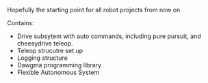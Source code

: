Hopefully the starting point for all robot projects from now on

Contains:
* Drive subsytem with auto commands, including pure pursuit, and cheesydrive teleop.
* Teleop strucutre set up
* Logging structure
* Dawgma programming library
* Flexible Autonomous System

